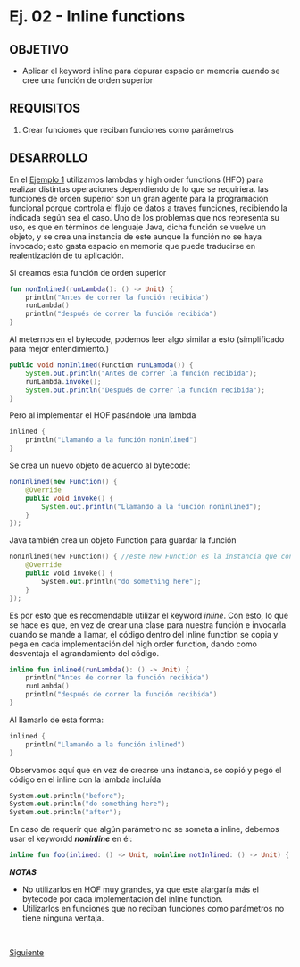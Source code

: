 # Ej. 02 - Inline functions

## OBJETIVO

- Aplicar el keyword inline para depurar espacio en memoria cuando se cree una función de orden superior

## REQUISITOS

1. Crear funciones que reciban funciones como parámetros


## DESARROLLO

En el [Ejemplo 1](../Ejemplo-01) utilizamos lambdas y high order functions (HFO) para realizar distintas operaciones dependiendo de lo que se requiriera. las funciones de orden superior son un gran agente para la programación funcional porque controla el flujo de datos a traves funciones, recibiendo la indicada según sea el caso. Uno de los problemas que nos representa su uso, es que en términos de lenguaje Java, dicha función se vuelve un objeto, y se crea una instancia de este aunque la función no se haya invocado; esto gasta espacio en memoria que puede traducirse en realentización de tu aplicación. 

Si creamos esta función de orden superior
```kotlin
fun nonInlined(runLambda(): () -> Unit) {
    println("Antes de correr la función recibida")
    runLambda()
    println("después de correr la función recibida")
}
```

Al meternos en el bytecode, podemos leer algo similar a esto (simplificado para mejor entendimiento.)

```java
public void nonInlined(Function runLambda()) {
    System.out.println("Antes de correr la función recibida");
    runLambda.invoke();
    System.out.println("Después de correr la función recibida");
}
```

Pero al implementar el HOF pasándole una lambda

```kotlin
inlined {
    println("Llamando a la función noninlined")
}
```

Se crea un nuevo objeto de acuerdo al bytecode:

```java
nonInlined(new Function() {
    @Override
    public void invoke() {
        System.out.println("Llamando a la función noninlined");
    }
});
```


Java también crea un objeto Function para guardar la función 

```kotlin
nonInlined(new Function() { //este new Function es la instancia que consume espacio innecesario en memoria
    @Override
    public void invoke() {
        System.out.println("do something here");
    }
});
```

Es por esto que es recomendable utilizar el keyword *inline*. Con esto, lo que se hace es que, en vez de crear una clase para nuestra función e invocarla cuando se mande a llamar, el código dentro del inline function se copia y pega en cada implementación del high order function, dando como desventaja el agrandamiento del código.


```kotlin
inline fun inlined(runLambda(): () -> Unit) {
    println("Antes de correr la función recibida")
    runLambda()
    println("después de correr la función recibida")
}

```
Al llamarlo de esta forma:

```kotlin
inlined {
    println("Llamando a la función inlined")
}
```

Observamos aquí que en vez de crearse una instancia, se copió y pegó el código en el inline con la lambda incluída

```kotlin
System.out.println("before");
System.out.println("do something here");
System.out.println("after");
```

En caso de requerir que algún parámetro no se someta a inline, debemos usar el keywordd ***noninline*** en él:

```kotlin
inline fun foo(inlined: () -> Unit, noinline notInlined: () -> Unit) { ... }
```

***NOTAS***

* No utilizarlos en HOF muy grandes, ya que este alargaría más el bytecode por cada implementación del inline function.
* Utilizarlos en funciones que no reciban funciones como parámetros no tiene ninguna ventaja.


</br>

[Siguiente](../Ejemplo-03)